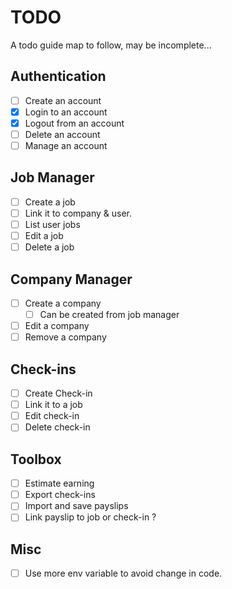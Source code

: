 # TODO

A todo guide map to follow, may be incomplete...

## Authentication

- [ ] Create an account
- [x] Login to an account
- [x] Logout from an account
- [ ] Delete an account
- [ ] Manage an account

## Job Manager

- [ ] Create a job
- [ ] Link it to company & user.
- [ ] List user jobs
- [ ] Edit a job
- [ ] Delete a job

## Company Manager

- [ ] Create a company
  - [ ] Can be created from job manager
- [ ] Edit a company
- [ ] Remove a company

## Check-ins

- [ ] Create Check-in
- [ ] Link it to a job
- [ ] Edit check-in
- [ ] Delete check-in

## Toolbox

- [ ] Estimate earning
- [ ] Export check-ins
- [ ] Import and save payslips
- [ ] Link payslip to job or check-in ?

## Misc

- [ ] Use more env variable to avoid change in code.
